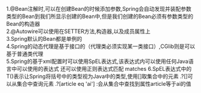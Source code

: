 1.@Bean注解时,可以在创建Bean的时候添加参数,Spring会自动发现并装配参数类型的Bean到我们所显示创建的Bean中,但是我们创建的Bean必须有参数类型的Bean的构造器  
2.@Autowire可以使用在SETTER方法,构造器,以及成员属性上  
3.Spring默认的Bean都是单例的  
4.Spring的动态代理是基于接口的（代理类必须实现某一类接口）,CGlib则是可以基于普通类代理  
5.Spring的基于xml配置时可以使用SpEL表达式,该表达式内可以使用任何Java语言中可以使用的表达式
    还可以使用正则表达式匹配 matches
6.SpEL表达式中的T()表示让Spring将括号中的类型视为Java中的类型,使用[]取集合中的元素
    .?[]可以从集合中查询元素 .?[article eq 'ai'] :会从集合中查找到属性article等于ai的值
